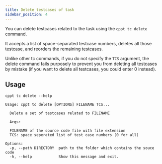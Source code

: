 ```yaml
---
title: Delete testcases of task
sidebar_position: 4
---
```


You can delete testcases related to the task using the `cppt tc delete` command.

It accepts a list of space-separated testcase numbers, deletes all those testcase, and reorders the remaining testcases.

Unlike other tc commands, if you do not specify the `TCS` argument, the delete command fails purposely to prevent you from deleting all testcases by mistake (if you want to delete all testcases, you could enter 0 instead).

## Usage

```shell
cppt tc delete --help
```

```shell
Usage: cppt tc delete [OPTIONS] FILENAME TCS...

  Delete a set of testcases related to FILENAME

  Args:

  FILENAME of the source code file with file extension
  TCS: space seperated list of test case numbers (0 for all)

Options:
  -p, --path DIRECTORY  path to the folder which contains the souce code
  -h, --help            Show this message and exit.
```
